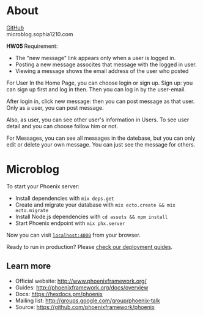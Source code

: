 # About

[GitHub](github.ccs.neu.edu/sophia)
<br>
microblog.sophia1210.com
<br>

<strong> HW05 </strong>
Requirement:
 - The "new message" link appears only when a user is logged in.
 - Posting a new message assocites that message with the logged in user.
 - Viewing a message shows the email address of the user who posted

<stong> For User </strong>
In the Home Page, you can choose login or sign up.
Sign up: you can sign up first and log in then.
Then you can log in by the user-email.

After login in,
click new message: then you can post message as that user.
Only as a user, you can post message.

Also, as user, you can see other user's information in Users.
To see user detail and you can choose follow him or not.

For Messages, you can see all messages in the datebase, but you can 
only edit or delete your own message. You can just see the message for others.



# Microblog

To start your Phoenix server:

  * Install dependencies with `mix deps.get`
  * Create and migrate your database with `mix ecto.create && mix ecto.migrate`
  * Install Node.js dependencies with `cd assets && npm install`
  * Start Phoenix endpoint with `mix phx.server`

Now you can visit [`localhost:4000`](http://localhost:4000) from your browser.

Ready to run in production? Please [check our deployment guides](http://www.phoenixframework.org/docs/deployment).

## Learn more

  * Official website: http://www.phoenixframework.org/
  * Guides: http://phoenixframework.org/docs/overview
  * Docs: https://hexdocs.pm/phoenix
  * Mailing list: http://groups.google.com/group/phoenix-talk
  * Source: https://github.com/phoenixframework/phoenix

